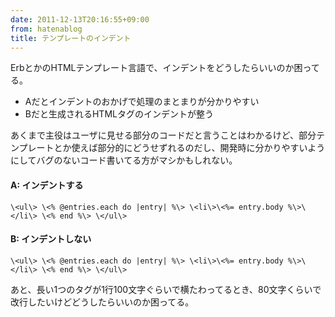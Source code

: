 ```yaml
---
date: 2011-12-13T20:16:55+09:00
from: hatenablog
title: テンプレートのインデント
---
```

ErbとかのHTMLテンプレート言語で、インデントをどうしたらいいのか困ってる。

- Aだとインデントのおかげで処理のまとまりが分かりやすい
- Bだと生成されるHTMLタグのインデントが整う

あくまで主役はユーザに見せる部分のコードだと言うことはわかるけど、部分テンプレートとか使えば部分的にどうせずれるのだし、開発時に分かりやすいようにしてバグのないコード書いてる方がマシかもしれない。

#### A: インデントする

```
\<ul\> \<% @entries.each do |entry| %\> \<li\>\<%= entry.body %\>\</li\> \<% end %\> \</ul\>
```

#### B: インデントしない

```
\<ul\> \<% @entries.each do |entry| %\> \<li\>\<%= entry.body %\>\</li\> \<% end %\> \</ul\>
```

あと、長い1つのタグが1行100文字ぐらいで横たわってるとき、80文字くらいで改行したいけどどうしたらいいのか困ってる。

